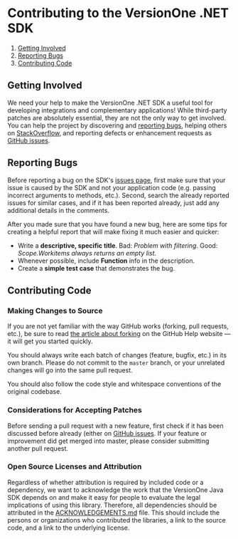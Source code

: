 # Contributing to the VersionOne .NET SDK

 1. [Getting Involved](#getting-involved)
 2. [Reporting Bugs](#reporting-bugs)
 3. [Contributing Code](#contributing-code)

## Getting Involved

We need your help to make the VersionOne .NET SDK a useful tool for developing integrations and complementary applications! While third-party patches are absolutely essential, they are not the only way to get involved. You can help the project by discovering and [reporting bugs](#reporting-bugs), helping others on [StackOverflow](http://stackoverflow.com/questions/tagged/versionone), and reporting defects or enhancement requests as [GitHub issues](https://github.com/versionone/VersionOne.SDK.NET.APIClient/issues).

## Reporting Bugs

Before reporting a bug on the SDK's [issues page](https://github.com/versionone/VersionOne.SDK.NET.APIClient/issues), first make sure that your issue is caused by the SDK and not your application code (e.g. passing incorrect arguments to methods, etc.). Second, search the already reported issues for similar cases, and if it has been reported already, just add any additional details in the comments.

After you made sure that you have found a new bug, here are some tips for creating a helpful report that will make fixing it much easier and quicker:

 * Write a **descriptive, specific title**. Bad: *Problem with filtering*. Good: *Scope.Workitems always returns an empty list*.
 * Whenever possible, include **Function** info in the description.
 * Create a **simple test case** that demonstrates the bug.

## Contributing Code

### Making Changes to Source

If you are not yet familiar with the way GitHub works (forking, pull requests, etc.), be sure to read [the article about forking](https://help.github.com/articles/fork-a-repo) on the GitHub Help website &mdash; it will get you started quickly.

You should always write each batch of changes (feature, bugfix, etc.) in its own branch. Please do not commit to the `master` branch, or your unrelated changes will go into the same pull request.

You should also follow the code style and whitespace conventions of the original codebase.

### Considerations for Accepting Patches

Before sending a pull request with a new feature, first check if it has been discussed before already (either on [GitHub issues](https://github.com/versionone/VersionOne.SDK.NET.APIClient/issues). If your feature or improvement did get merged into master, please consider submitting another pull request.

### Open Source Licenses and Attribution
Regardless of whether attribution is required by included code or a dependency, we want to acknowledge the work that the VersionOne Java SDK depends on and make it easy for people to evaluate the legal implications of using this library. Therefore, all dependencies should be attributed in the [ACKNOWLEDGEMENTS.md](https://github.com/versionone/VersionOne.SDK.NET.APIClient/blob/master/ACKNOWLEDGEMENTS.md) file. This should include the persons or organizations who contributed the libraries, a link to the source code, and a link to the underlying license.
